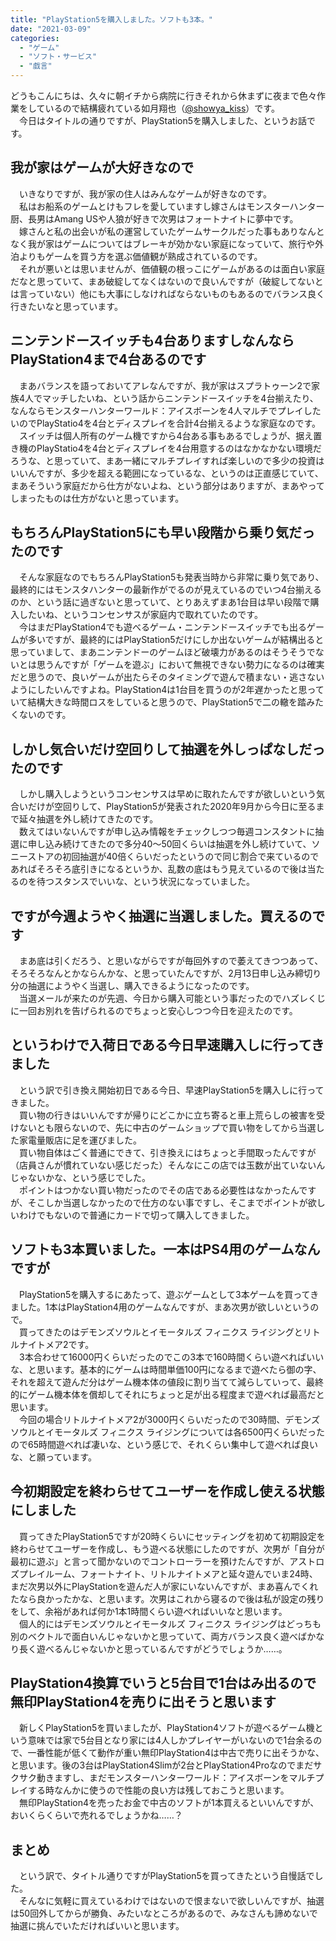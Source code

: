 ```yaml
---
title: "PlayStation5を購入しました。ソフトも3本。"
date: "2021-03-09"
categories: 
  - "ゲーム"
  - "ソフト・サービス"
  - "戯言"
---
```


どうもこんにちは、久々に朝イチから病院に行きそれから休まずに夜まで色々作業をしているので結構疲れている如月翔也（[@showya\_kiss](http://twitter.com/showya_kiss)）です。  
　今日はタイトルの通りですが、PlayStation5を購入しました、というお話です。  

## 我が家はゲームが大好きなので

　いきなりですが、我が家の住人はみんなゲームが好きなのです。  
　私はお船系のゲームとけもフレを愛していますし嫁さんはモンスターハンター厨、長男はAmang USや人狼が好きで次男はフォートナイトに夢中です。  
　嫁さんと私の出会いが私の運営していたゲームサークルだった事もありなんとなく我が家はゲームについてはブレーキが効かない家庭になっていて、旅行や外泊よりもゲームを買う方を選ぶ価値観が熟成されているのです。  
　それが悪いとは思いませんが、価値観の根っこにゲームがあるのは面白い家庭だなと思っていて、まあ破綻してなくはないので良いんですが（破綻してないとは言っていない）他にも大事にしなければならないものもあるのでバランス良く行きたいなと思っています。  

## ニンテンドースイッチも4台ありますしなんならPlayStation4まで4台あるのです

　まあバランスを語っておいてアレなんですが、我が家はスプラトゥーン2で家族4人でマッチしたいね、という話からニンテンドースイッチを4台揃えたり、なんならモンスターハンターワールド：アイスボーンを4人マルチでプレイしたいのでPlayStatio4を4台とディスプレイを合計4台揃えるような家庭なのです。  
　スイッチは個人所有のゲーム機ですから4台ある事もあるでしょうが、据え置き機のPlayStatio4を4台とディスプレイを4台用意するのはなかなかない環境だろうな、と思っていて、まあ一緒にマルチプレイすれば楽しいので多少の投資はいいんですが、多少を超える範囲になっているな、というのは正直感じていて、まあそういう家庭だから仕方がないよね、という部分はありますが、まあやってしまったものは仕方がないと思っています。  

## もちろんPlayStation5にも早い段階から乗り気だったのです

　そんな家庭なのでもちろんPlayStation5も発表当時から非常に乗り気であり、最終的にはモンスタハンターの最新作がでるのが見えているのでいつ4台揃えるのか、という話に過ぎないと思っていて、とりあえずまあ1台目は早い段階で購入したいね、というコンセンサスが家庭内で取れていたのです。  
　今はまだPlayStation4でも遊べるゲーム・ニンテンドースイッチでも出るゲームが多いですが、最終的にはPlayStation5だけにしか出ないゲームが結構出ると思っていまして、まあニンテンドーのゲームほど破壊力があるのはそうそうでないとは思うんですが「ゲームを遊ぶ」において無視できない勢力になるのは確実だと思うので、良いゲームが出たらそのタイミングで遊んで積まない・逃さないようにしたいんですよね。PlayStation4は1台目を買うのが2年遅かったと思っていて結構大きな時間ロスをしていると思うので、PlayStation5で二の轍を踏みたくないのです。  

## しかし気合いだけ空回りして抽選を外しっぱなしだったのです

　しかし購入しようというコンセンサスは早めに取れたんですが欲しいという気合いだけが空回りして、PlayStation5が発表された2020年9月から今日に至るまで延々抽選を外し続けてきたのです。  
　数えてはいないんですが申し込み情報をチェックしつつ毎週コンスタントに抽選に申し込み続けてきたので多分40〜50回くらいは抽選を外し続けていて、ソニーストアの初回抽選が40倍くらいだったというので同じ割合で来ているのであればそろそろ底引きになるというか、乱数の底はもう見えているので後は当たるのを待つスタンスでいいな、という状況になっていました。  

## ですが今週ようやく抽選に当選しました。買えるのです

　まあ底は引くだろう、と思いながらですが毎回外すので萎えてきつつあって、そろそろなんとかならんかな、と思っていたんですが、2月13日申し込み締切り分の抽選にようやく当選し、購入できるようになったのです。  
　当選メールが来たのが先週、今日から購入可能という事だったのでハズレくじに一回お別れを告げられるのでちょっと安心しつつ今日を迎えたのです。  

## というわけで入荷日である今日早速購入しに行ってきました

　という訳で引き換え開始初日である今日、早速PlayStation5を購入しに行ってきました。  
　買い物の行きはいいんですが帰りにどこかに立ち寄ると車上荒らしの被害を受けないとも限らないので、先に中古のゲームショップで買い物をしてから当選した家電量販店に足を運びました。  
　買い物自体はごく普通にできて、引き換えにはちょっと手間取ったんですが（店員さんが慣れていない感じだった）そんなにこの店では玉数が出ていないんじゃないかな、という感じでした。  
　ポイントはつかない買い物だったのでその店である必要性はなかったんですが、そこしか当選しなかったので仕方のない事ですし、そこまでポイントが欲しいわけでもないので普通にカードで切って購入してきました。  

## ソフトも3本買いました。一本はPS4用のゲームなんですが

　PlayStation5を購入するにあたって、遊ぶゲームとして3本ゲームを買ってきました。1本はPlayStation4用のゲームなんですが、まあ次男が欲しいというので。  
　買ってきたのはデモンズソウルとイモータルズ フィニクス ライジングとリトルナイトメア2です。  
　3本合わせて16000円くらいだったのでこの3本で160時間くらい遊べればいいな、と思います。基本的にゲームは時間単価100円になるまで遊べたら御の字、それを超えて遊んだ分はゲーム機本体の値段に割り当てて減らしていって、最終的にゲーム機本体を償却してそれにちょっと足が出る程度まで遊べれば最高だと思います。  
　今回の場合リトルナイトメア2が3000円くらいだったので30時間、デモンズソウルとイモータルズ フィニクス ライジングについては各6500円くらいだったので65時間遊べれば凄いな、という感じで、それくらい集中して遊べれば良いな、と願っています。  

## 今初期設定を終わらせてユーザーを作成し使える状態にしました

　買ってきたPlayStation5ですが20時くらいにセッティングを初めて初期設定を終わらせてユーザーを作成し、もう遊べる状態にしたのですが、次男が「自分が最初に遊ぶ」と言って聞かないのでコントローラーを預けたんですが、アストロズプレイルーム、フォートナイト、リトルナイトメアと延々遊んでいま24時、まだ次男以外にPlayStationを遊んだ人が家にいないんですが、まあ喜んでくれたなら良かったかな、と思います。次男はこれから寝るので後は私が設定の残りをして、余裕があれば何か1本1時間くらい遊べればいいなと思います。  
　個人的にはデモンズソウルとイモータルズ フィニクス ライジングはどっちも別のベクトルで面白いんじゃないかと思っていて、両方バランス良く遊べばかなり長く遊べるんじゃないかと思っているんですがどうでしょうか……。  

## PlayStation4換算でいうと5台目で1台はみ出るので無印PlayStation4を売りに出そうと思います

　新しくPlayStation5を買いましたが、PlayStation4ソフトが遊べるゲーム機という意味では家で5台目となり家には4人しかプレイヤーがいないので1台余るので、一番性能が低くて動作が重い無印PlayStation4は中古で売りに出そうかな、と思います。後の3台はPlayStation4Slimが2台とPlayStation4Proなのでまだサクサク動きますし、まだモンスターハンターワールド：アイスボーンをマルチプレイする時なんかに使うので性能の良い方は残しておこうと思います。  
　無印PlayStation4を売ったお金で中古のソフトが1本買えるといいんですが、おいくらくらいで売れるでしょうかね……？  

## まとめ

　という訳で、タイトル通りですがPlayStation5を買ってきたという自慢話でした。  
　そんなに気軽に買えているわけではないので恨まないで欲しいんですが、抽選は50回外してからが勝負、みたいなところがあるので、みなさんも諦めないで抽選に挑んでいただければいいと思います。
